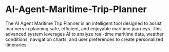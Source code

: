 # AI-Agent-Maritime-Trip-Planner
The AI Agent Maritime Trip Planner is an intelligent tool designed to assist mariners in planning safe, efficient, and enjoyable maritime journeys. This advanced system leverages AI to analyze real-time maritime data, weather conditions, navigation charts, and user preferences to create personalized itineraries.
